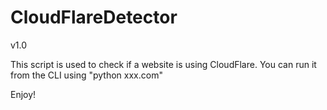 # CloudFlareDetector
v1.0

This script is used to check if a website is using CloudFlare.
You can run it from the CLI using "python xxx.com"

Enjoy!

